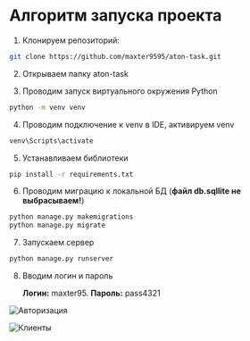 # Алгоритм запуска проекта

1. Клонируем репозиторий:
```bash
git clone https://github.com/maxter9595/aton-task.git
```

2. Открываем папку aton-task

3. Проводим запуск виртуального окружения Python
```bash
python -m venv venv
```

4. Проводим подключение к venv в IDE, активируем venv
```bash
venv\Scripts\activate
```

5. Устанавливаем библиотеки
```bash
pip install -r requirements.txt
```

6. Проводим миграцию к локальной БД (**файл db.sqllite не выбрасываем!**)
```bash
python manage.py makemigrations
python manage.py migrate   
```

7. Запускаем сервер
```bash
python manage.py runserver
```

8. Вводим логин и пароль

    **Логин:** maxter95. **Пароль:** pass4321


![Авторизация](./media/login.jpg)

![Клиенты](./media/clients.jpg)
